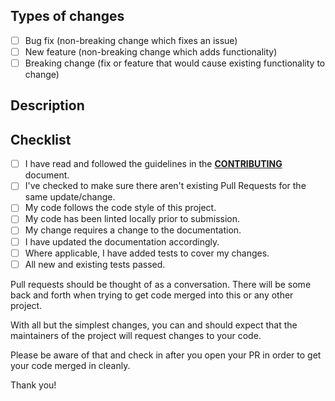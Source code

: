 <!-- =========================================================================
Copyright © 2025 Network Pro Strategies (Network Pro™)
SPDX-License-Identifier: CC-BY-4.0 OR GPL-3.0-or-later
This file is part of Network Pro.
========================================================================== -->

## Types of changes

<!--- What types of changes does your code introduce? Put an `x` in all the boxes that apply: -->

- [ ] Bug fix (non-breaking change which fixes an issue)
- [ ] New feature (non-breaking change which adds functionality)
- [ ] Breaking change (fix or feature that would cause existing functionality to change)

## Description

<!-- What bug does your code fix or what new features are introduced? Please be specific. -->

## Checklist

<!--- Go over all the following points, and put an `x` in all the boxes that apply. -->
<!--- If you're unsure about any of these, don't hesitate to ask. We're here to help! -->

- [ ] I have read and followed the guidelines in the **[CONTRIBUTING](https://github.com/netwk-pro/netwk-pro.github.io/blob/master/.github/CONTRIBUTING.md)** document.
- [ ] I've checked to make sure there aren't existing Pull Requests for the same update/change.
- [ ] My code follows the code style of this project.
- [ ] My code has been linted locally prior to submission.
- [ ] My change requires a change to the documentation.
- [ ] I have updated the documentation accordingly.
- [ ] Where applicable, I have added tests to cover my changes.
- [ ] All new and existing tests passed.

Pull requests should be thought of as a conversation. There will be some back and forth when trying to get code merged into this or any other project.

With all but the simplest changes, you can and should expect that the maintainers of the project will request changes to your code.

Please be aware of that and check in after you open your PR in order to get your code merged in cleanly.

Thank you!
